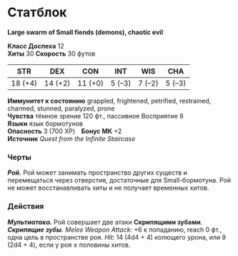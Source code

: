 
# Статблок

**Large swarm of Small fiends (demons), chaotic evil**

**Класс Доспеха** 12  
**Хиты** 30
**Скорость** 30 футов  

| STR | DEX | CON | INT | WIS | CHA |
|:---:|:---:|:---:|:---:|:---:|:---:|
| 18 (+4) | 14 (+2) | 11 (+0) | 5 (–3) | 7 (–2) | 5 (–3) |

**Иммунитет к состоянию** grappled, frightened, petrified, restrained, charmed, stunned, paralyzed, prone  
**Чувства** тёмное зрение 120 фт., пассивное Восприятие 8  
**Языки** язык бормотунов  
**Опасность** 3 (700 XP) **Бонус МК** +2  
**Источник** *Quest from the Infinite Staircase*

### Черты
***Рой.*** Рой может занимать пространство других существ и перемещаться через отверстия, достаточные для Small-бормотуна. Рой не может восстанавливать хиты и не получает временных хитов.

### Действия
***Мультиатака.*** Рой совершает две атаки **Скрипящими зубами**.  
***Скрипящие зубы.*** *Melee Weapon Attack:* +6 к попаданию, reach 0 фт., одна цель в пространстве роя. *Hit:* 14 (4d4 + 4) колющего урона, или 9 (2d4 + 4), если у роя ≤ половины хитов.
